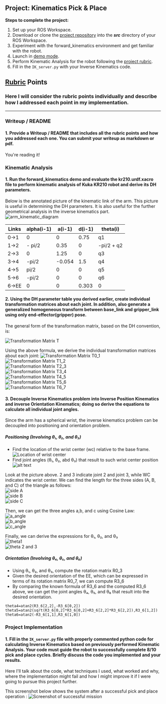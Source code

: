 ## Project: Kinematics Pick & Place

**Steps to complete the project:**  


1. Set up your ROS Workspace.
2. Download or clone the [project repository](https://github.com/udacity/RoboND-Kinematics-Project) into the ***src*** directory of your ROS Workspace.  
3. Experiment with the forward_kinematics environment and get familiar with the robot.
4. Launch in [demo mode](https://classroom.udacity.com/nanodegrees/nd209/parts/7b2fd2d7-e181-401e-977a-6158c77bf816/modules/8855de3f-2897-46c3-a805-628b5ecf045b/lessons/91d017b1-4493-4522-ad52-04a74a01094c/concepts/ae64bb91-e8c4-44c9-adbe-798e8f688193).
5. Perform Kinematic Analysis for the robot following the [project rubric](https://review.udacity.com/#!/rubrics/972/view).
6. Fill in the `IK_server.py` with your Inverse Kinematics code. 


[//]: # (Image References)

[image1]: ./misc_images/misc1.png
[image2]: ./misc_images/misc3.png
[image3]: ./misc_images/misc2.png
[successful_mission]: ./misc_images/done.png

[imageT]: ./misc_images/T.png
[arm_kinematic_diagram]: ./misc_images/arm.jpg
[imageT0_1]: ./misc_images/T0_1.png
[imageT1_2]: ./misc_images/T1_2.png
[imageT2_3]: ./misc_images/T2_3.png
[imageT3_4]: ./misc_images/T3_4.png
[imageT4_5]: ./misc_images/T4_5.png
[imageT5_6]: ./misc_images/T5_6.png
[imageT6_7]: ./misc_images/T6_7.png

[wc_location]: ./misc_images/wc_location.png

[A]: ./misc_images/A.png
[B]: ./misc_images/B.png
[C]: ./misc_images/C.png
[a_angle]: ./misc_images/a_angle.png
[b_angle]: ./misc_images/b_angle.png
[c_angle]: ./misc_images/c_angle.png
[theta1]: ./misc_images/theta1.png
[theta2n3]: ./misc_images/theta2n3.png

## [Rubric](https://review.udacity.com/#!/rubrics/972/view) Points
### Here I will consider the rubric points individually and describe how I addressed each point in my implementation.  

---
### Writeup / README

#### 1. Provide a Writeup / README that includes all the rubric points and how you addressed each one.  You can submit your writeup as markdown or pdf.  

You're reading it!

### Kinematic Analysis
#### 1. Run the forward_kinematics demo and evaluate the kr210.urdf.xacro file to perform kinematic analysis of Kuka KR210 robot and derive its DH parameters.


Below is the annotated picture of the kinematic link of the arm. This picture is useful in determining the DH parameters. It is also useful for the further geometrical analysis in the inverse kinematics part.
![arm_kinematic_diagram][arm_kinematic_diagram]<br/>

Links | alpha(i-1)  | a(i-1)  | d(i-1)  | theta(i)
---   | ---         | ---     | ---     | ---
0->1  | 0           | 0       | 0.75    | q1
1->2  | - pi/2      | 0.35    | 0       | -pi/2 + q2
2->3  | 0           | 1.25    | 0       | q3
3->4  |  -pi/2      | -0.054  | 1.5     | q4
4->5  | pi/2        | 0       | 0       | q5
5->6  | -pi/2       | 0       | 0       | q6
6->EE | 0           | 0       | 0.303   | 0

#### 2. Using the DH parameter table you derived earlier, create individual transformation matrices about each joint. In addition, also generate a generalized homogeneous transform between base_link and gripper_link using only end-effector(gripper) pose.

The general form of the transformation matrix, based on the DH convention, is:

![Transformation Matrix T][imageT]

Using the above formula, we derive the individual transformation matrices about each joint:
![Transformation Matrix T0_1][imageT0_1] <br />
![Transformation Matrix T1_2][imageT1_2] <br />
![Transformation Matrix T2_3][imageT2_3]<br />
![Transformation Matrix T3_4][imageT3_4]<br />
![Transformation Matrix T4_5][imageT4_5]<br />
![Transformation Matrix T5_6][imageT5_6]<br />
![Transformation Matrix T6_7][imageT6_7]<br />

#### 3. Decouple Inverse Kinematics problem into Inverse Position Kinematics and inverse Orientation Kinematics; doing so derive the equations to calculate all individual joint angles.

Since the arm has a spherical wrist, the inverse kinematics problem can be decoupled into positioning and orientation problem.

##### Positioning (Involving &theta;&#8321;, &theta;&#8322;, and &theta;&#8323;)
* Find the location of the wrist center (wc) relative to the base frame.
![Location of wrist center][wc_location]<br/>
* Find joint angles (&theta;&#8321;, &theta;&#8322;, abd &theta;&#8323;) that result to such wrist center position
![alt text][image2]<br/>

Look at the picture above. 2 and 3 indicate joint 2 and joint 3, while WC indicates the wrist center. We can find the length for the three sides (A, B, and C) of the triangle as follows: <br/>
![side A][A]<br />
![side B][B]<br/>
![side C][C]<br/>

Then, we can get the three angles a,b, and c using Cosine Law: <br/>
![a_angle][a_angle]<br/>
![b_angle][b_angle]<br/>
![c_angle][c_angle]<br/>

Finally, we can derive the expressions for &theta;&#8321;, &theta;&#8322;, and &theta;&#8323;<br/>
![theta1][theta1]<br/>
![theta 2 and 3][theta2n3]<br/>

##### Orientation (Involving &theta;&#8324;, &theta;&#8325;, and &theta;&#8326;)
* Using &theta;&#8321;, &theta;&#8322;, and &theta;&#8323;, compute the rotation matrix R0_3
* Given the desired orientation of the EE, which can be expressed in terms of its rotation matrix R0_7, we can compute R3_6
* By comparing the known formula of R3_6 and the computed R3_6 above, we can get the joint angles &theta;&#8324;, &theta;&#8325;, and &theta;&#8326; that result into the desired orientation.
```
theta4=atan2(R3_6[2,2],-R3_6[0,2])
theta5=atan2(sqrt(R3_6[0,2]*R3_6[0,2]+R3_6[2,2]*R3_6[2,2]),R3_6[1,2])
theta6=atan2(-R3_6[1,1],R3_6[1,0])
```


### Project Implementation

#### 1. Fill in the `IK_server.py` file with properly commented python code for calculating Inverse Kinematics based on previously performed Kinematic Analysis. Your code must guide the robot to successfully complete 8/10 pick and place cycles. Briefly discuss the code you implemented and your results. 


Here I'll talk about the code, what techniques I used, what worked and why, where the implementation might fail and how I might improve it if I were going to pursue this project further.  


This screenshot below shows the system after a successful pick and place operation :
![Screenshot of successful mission][successful_mission]


